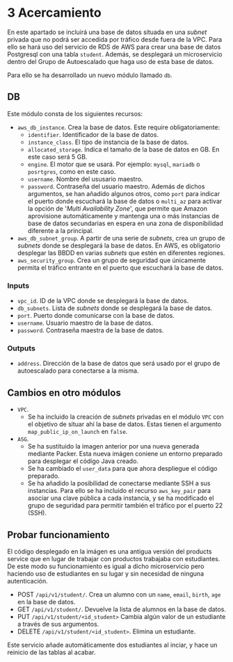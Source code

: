 # 3 Acercamiento
En este apartado se incluirá una base de datos situada en una *subnet* privada que no podrá ser accedida por tráfico desde fuera de la VPC. Para ello se hará uso del servicio de RDS de AWS para crear una base de datos Postgresql con una tabla `student`. Además, se desplegará un microservicio dentro del Grupo de Autoescalado que haga uso de esta base de datos.

Para ello se ha desarrollado un nuevo módulo llamado `db`.
## DB
Este módulo consta de los siguientes recursos:
* `aws_db_instance`. Crea la base de datos. Este require obligatoriamente:
	* `identifier`. Identificador de la base de datos.
	* `instance_class`. El tipo de instancia de la base de datos.
	* `allocated_storage`. Indica el tamaño de la base de datos en GB. En este caso será 5 GB.
	* `engine`. El motor que se usará. Por ejemplo: `mysql`, `mariadb` o `posrtgres`, como en este caso.
	* `username`. Nombre del ususario maestro.
	* `password`. Contraseña del usuario maestro.
	Además de dichos argumentos, se han añadido algunos otros, como `port` para indicar el puerto donde escuchará la base de datos o `multi_az` para activar la opción de '*Multi Availability Zone*', que permite que Amazon aprovisione automáticamente y mantenga una o más instancias de base de datos secundarias en espera en una zona de disponibilidad diferente a la principal.
* `aws_db_subnet_group`. A partir de una serie de *subnets*, crea un grupo de *subnets* donde se desplegará la base de datos. En AWS, es obligatorio desplegar las BBDD en varias *subnets* que estén en diferentes regiones.
* `aws_security_group`.  Crea un grupo de seguridad que únicamente permita el tráfico entrante en el puerto que escuchará la base de datos.
### Inputs
* `vpc_id`. ID de la VPC donde se desplegará la base de datos.
* `db_subnets`. Lista de *subnets* donde se desplegará la base de datos.
* `port`. Puerto donde comunicarse con la base de datos.
* `username`. Usuario maestro de la base de datos.
* `password`. Contraseña maestra de la base de datos.
### Outputs
* `address`. Dirección de la base de datos que será usado por el grupo de autoescalado para conectarse a la misma.

## Cambios en otro módulos
* `VPC`.
	* Se ha incluido la creación de *subnets* privadas en el módulo `VPC` con el objetivo de situar ahí la base de datos. Estas tienen el argumento `map_public_ip_on_launch` en `false`.
* `ASG`.
	* Se ha sustituido la imagen anterior por una nueva generada mediante Packer. Esta nueva imágen coniene un entorno preparado para desplegar el código Java creado.
	* Se ha cambiado el `user_data` para que ahora despliegue el código preparado.
	* Se ha añadido la posibilidad de conectarse mediante SSH a sus instancias. Para ello se ha  incluido el recurso `aws_key_pair` para asociar una clave pública a cada instancia, y se ha modificado el grupo de seguridad para permitir también el tráfico por el puerto 22 (SSH).

## Probar funcionamiento
El código desplegado en la imágen es una antigua versión del products service que en lugar de trabajar con productos trabajaba con estudiantes. De este modo su funcionamiento es igual a dicho microservicio pero haciendo uso de estudiantes en su lugar y sin necesidad de ninguna autenticación.
* POST `/api/v1/student/`. Crea un alumno con un `name`, `email`, `birth`, `age` en la base de datos.
* GET `/api/v1/student/`. Devuelve la lista de alumnos en la base de datos.
* PUT `/api/v1/student/<id_student>` Cambia algún valor de un estudiante a través de sus argumentos.
* DELETE `/api/v1/student/<id_student>`. Elimina un estudiante.

Este servicio añade automáticamente dos estudiantes al inciar, y hace un reinicio de las tablas al acabar.